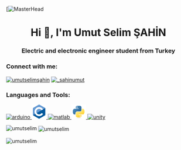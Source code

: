 [![MasterHead](https://www.hightechinstitute.nl/wp-content/uploads/2022/09/course-electronics-for-non-electronic-engineers-basics-electricity.jpeg)

<h1 align="center">Hi 👋, I'm Umut Selim ŞAHİN</h1>
<h3 align="center">Electric and electronic engineer student from Turkey</h3>

<h3 align="left">Connect with me:</h3>
<p align="left">
<a href="https://linkedin.com/in/umutselimşahin" target="blank"><img align="center" src="https://raw.githubusercontent.com/rahuldkjain/github-profile-readme-generator/master/src/images/icons/Social/linked-in-alt.svg" alt="umutselimşahin" height="30" width="40" /></a>
<a href="https://instagram.com/_sahinumut" target="blank"><img align="center" src="https://raw.githubusercontent.com/rahuldkjain/github-profile-readme-generator/master/src/images/icons/Social/instagram.svg" alt="_sahinumut" height="30" width="40" /></a>
</p>

<h3 align="left">Languages and Tools:</h3>
<p align="left"> <a href="https://www.arduino.cc/" target="_blank" rel="noreferrer"> <img src="https://cdn.worldvectorlogo.com/logos/arduino-1.svg" alt="arduino" width="40" height="40"/> </a> <a href="https://www.cprogramming.com/" target="_blank" rel="noreferrer"> <img src="https://raw.githubusercontent.com/devicons/devicon/master/icons/c/c-original.svg" alt="c" width="40" height="40"/> </a> <a href="https://www.mathworks.com/" target="_blank" rel="noreferrer"> <img src="https://upload.wikimedia.org/wikipedia/commons/2/21/Matlab_Logo.png" alt="matlab" width="40" height="40"/> </a> <a href="https://www.python.org" target="_blank" rel="noreferrer"> <img src="https://raw.githubusercontent.com/devicons/devicon/master/icons/python/python-original.svg" alt="python" width="40" height="40"/> </a> <a href="https://unity.com/" target="_blank" rel="noreferrer"> <img src="https://www.vectorlogo.zone/logos/unity3d/unity3d-icon.svg" alt="unity" width="40" height="40"/> </a> </p>

<p><img align="left" src="https://github-readme-stats.vercel.app/api/top-langs?username=umutselim&show_icons=true&locale=en&layout=compact" alt="umutselim" /></p>

<p>&nbsp;<img align="center" src="https://github-readme-stats.vercel.app/api?username=umutselim&show_icons=true&locale=en" alt="umutselim" /></p>

<p><img align="center" src="https://github-readme-streak-stats.herokuapp.com/?user=umutselim&" alt="umutselim" /></p>
